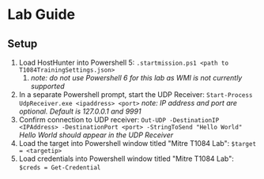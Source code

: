 # Lab Guide

## Setup
1. Load HostHunter into Powershell 5: `.startmission.ps1 <path to T1084TrainingSettings.json>` 
    1. *note: do not use Powershell 6 for this lab as WMI is not currently supported*
2. In a separate Powershell prompt, start the UDP Receiver: `Start-Process UdpReceiver.exe <ipaddress> <port>`
    *note: IP address and port are optional. Default is 127.0.0.1 and 9991*
3. Confirm connection to UDP receiver: `Out-UDP -DestinationIP <IPAddress> -DestinationPort <port> -StringToSend "Hello World"`
    *Hello World should appear in the UDP Receiver*
4. Load the target into Powershell window titled "Mitre T1084 Lab": `$target = <targetip>`
5. Load credentials into Powershell window titled "Mitre T1084 Lab": `$creds = Get-Credential`

    